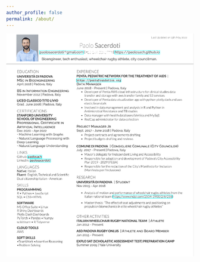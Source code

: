 ```yaml
---
author_profile: false
permalink: /about/
---
```

![my_cv_picture](assets/../../assets/images/cv.png)